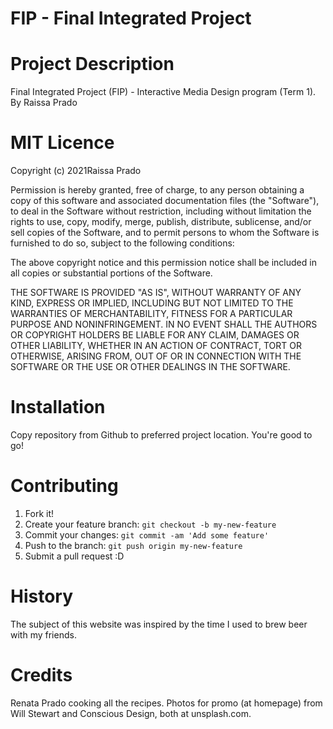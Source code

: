 # FIP - Final Integrated Project

# Project Description
Final Integrated Project (FIP) - Interactive Media Design program (Term 1).
By Raissa Prado

# MIT Licence
Copyright (c) 2021Raissa Prado

Permission is hereby granted, free of charge, to any person obtaining a copy of this software and associated documentation files (the "Software"), to deal in the Software without restriction, including without limitation the rights to use, copy, modify, merge, publish, distribute, sublicense, and/or sell copies of the Software, and to permit persons to whom the Software is furnished to do so, subject to the following conditions:

The above copyright notice and this permission notice shall be included in all copies or substantial portions of the Software.

THE SOFTWARE IS PROVIDED "AS IS", WITHOUT WARRANTY OF ANY KIND, EXPRESS OR IMPLIED, INCLUDING BUT NOT LIMITED TO THE WARRANTIES OF MERCHANTABILITY, FITNESS FOR A PARTICULAR PURPOSE AND NONINFRINGEMENT. IN NO EVENT SHALL THE AUTHORS OR COPYRIGHT HOLDERS BE LIABLE FOR ANY CLAIM, DAMAGES OR OTHER LIABILITY, WHETHER IN AN ACTION OF CONTRACT, TORT OR OTHERWISE, ARISING FROM, OUT OF OR IN CONNECTION WITH THE SOFTWARE OR THE USE OR OTHER DEALINGS IN THE SOFTWARE.

# Installation
Copy repository from Github to preferred project location. You're good to go!

# Contributing
1. Fork it!
2. Create your feature branch: `git checkout -b my-new-feature`
3. Commit your changes: `git commit -am 'Add some feature'`
4. Push to the branch: `git push origin my-new-feature`
5. Submit a pull request :D

# History
The subject of this website was inspired  by the time I used to brew beer with my friends.

# Credits
Renata Prado cooking all the recipes. Photos for promo (at homepage) from Will Stewart and Conscious Design, both at unsplash.com.

